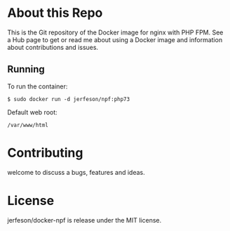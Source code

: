 # About this Repo

This is the Git repository of the Docker image for nginx with PHP FPM. See a Hub page to get or read me about using a Docker image and information about contributions and issues.

## Running
To run the container:
```
$ sudo docker run -d jerfeson/npf:php73
```

Default web root:
```
/var/www/html
```

# Contributing

welcome to discuss a bugs, features and ideas.

# License

 jerfeson/docker-npf  is release under the MIT license.
